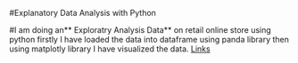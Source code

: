 #Explanatory Data Analysis with Python

#I am doing an** Exploratry Analysis Data** on retail online store using python firstly I  have loaded the data into dataframe using panda library then using matplotly library I have visualized the data.
[Links](https://github.com/Toghrul-DataJedi/Online-Retail-Exploratory-Data-Analysis-with-Python)
